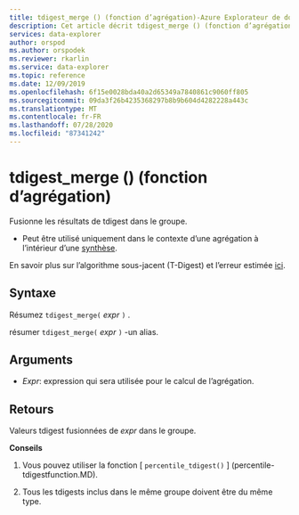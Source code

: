 ```yaml
---
title: tdigest_merge () (fonction d’agrégation)-Azure Explorateur de données | Microsoft Docs
description: Cet article décrit tdigest_merge () (fonction d’agrégation) dans Azure Explorateur de données.
services: data-explorer
author: orspod
ms.author: orspodek
ms.reviewer: rkarlin
ms.service: data-explorer
ms.topic: reference
ms.date: 12/09/2019
ms.openlocfilehash: 6f15e0028bda40a2d65349a7840861c9060ff805
ms.sourcegitcommit: 09da3f26b4235368297b8b9b604d4282228a443c
ms.translationtype: MT
ms.contentlocale: fr-FR
ms.lasthandoff: 07/28/2020
ms.locfileid: "87341242"
---
```

# <a name="tdigest_merge-aggregation-function"></a>tdigest_merge () (fonction d’agrégation)

Fusionne les résultats de tdigest dans le groupe. 

* Peut être utilisé uniquement dans le contexte d’une agrégation à l’intérieur d’une [synthèse](summarizeoperator.md).

En savoir plus sur l’algorithme sous-jacent (T-Digest) et l’erreur estimée [ici](percentiles-aggfunction.md#estimation-error-in-percentiles).

## <a name="syntax"></a>Syntaxe

Résumez `tdigest_merge(` *expr* `)` .

résumer `tdigest_merge(` *expr* `)` -un alias.

## <a name="arguments"></a>Arguments

* *Expr*: expression qui sera utilisée pour le calcul de l’agrégation. 

## <a name="returns"></a>Retours

Valeurs tdigest fusionnées de *expr* dans le groupe.
 

**Conseils**

1) Vous pouvez utiliser la fonction [ `percentile_tdigest()` ] (percentile-tdigestfunction.MD).

2) Tous les tdigests inclus dans le même groupe doivent être du même type.